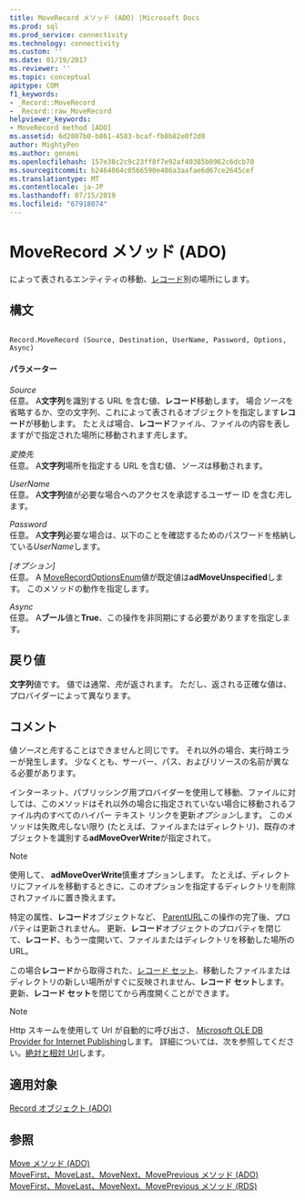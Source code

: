 ```yaml
---
title: MoveRecord メソッド (ADO) |Microsoft Docs
ms.prod: sql
ms.prod_service: connectivity
ms.technology: connectivity
ms.custom: ''
ms.date: 01/19/2017
ms.reviewer: ''
ms.topic: conceptual
apitype: COM
f1_keywords:
- _Record::MoveRecord
- _Record::raw_MoveRecord
helpviewer_keywords:
- MoveRecord method [ADO]
ms.assetid: 6d2807b0-b861-4583-bcaf-fb0b82e0f2d0
author: MightyPen
ms.author: genemi
ms.openlocfilehash: 157e38c2c9c23ff8f7e92af40385b0962c6dcb70
ms.sourcegitcommit: b2464064c0566590e486a3aafae6d67ce2645cef
ms.translationtype: MT
ms.contentlocale: ja-JP
ms.lasthandoff: 07/15/2019
ms.locfileid: "67918074"
---
```

# <a name="moverecord-method-ado"></a>MoveRecord メソッド (ADO)
によって表されるエンティティの移動、[レコード](../../../ado/reference/ado-api/record-object-ado.md)別の場所にします。  
  
## <a name="syntax"></a>構文  
  
```  
  
Record.MoveRecord (Source, Destination, UserName, Password, Options, Async)  
```  
  
#### <a name="parameters"></a>パラメーター  
 *Source*  
 任意。 A**文字列**を識別する URL を含む値、**レコード**移動します。 場合*ソース*を省略するか、空の文字列、これによって表されるオブジェクトを指定します**レコード**が移動します。 たとえば場合、**レコード**ファイル、ファイルの内容を表しますがで指定された場所に移動されます*先*します。  
  
 *変換先*  
 任意。 A**文字列**場所を指定する URL を含む値、*ソース*は移動されます。  
  
 *UserName*  
 任意。 A**文字列**値が必要な場合へのアクセスを承認するユーザー ID を含む*先*します。  
  
 *Password*  
 任意。 A**文字列**必要な場合は、以下のことを確認するためのパスワードを格納している*UserName*します。  
  
 *[オプション]*  
 任意。 A [MoveRecordOptionsEnum](../../../ado/reference/ado-api/moverecordoptionsenum.md)値が既定値は**adMoveUnspecified**します。 このメソッドの動作を指定します。  
  
 *Async*  
 任意。 A**ブール**値と**True**、この操作を非同期にする必要がありますを指定します。  
  
## <a name="return-value"></a>戻り値  
 **文字列**値です。 値では通常、*先*が返されます。 ただし、返される正確な値は、プロバイダーによって異なります。  
  
## <a name="remarks"></a>コメント  
 値*ソース*と*先*することはできませんと同じです。 それ以外の場合、実行時エラーが発生します。 少なくとも、サーバー、パス、およびリソースの名前が異なる必要があります。  
  
 インターネット、パブリッシング用プロバイダーを使用して移動、ファイルに対しては、このメソッドはそれ以外の場合に指定されていない場合に移動されるファイル内のすべてのハイパー テキスト リンクを更新*オプション*します。 このメソッドは失敗*先*しない限り (たとえば、ファイルまたはディレクトリ)、既存のオブジェクトを識別する**adMoveOverWrite**が指定されて。  
  
> [!NOTE]
>  使用して、 **adMoveOverWrite**慎重オプションします。 たとえば、ディレクトリにファイルを移動するときに、このオプションを指定するディレクトリを削除されファイルに置き換えます。  
  
 特定の属性、**レコード**オブジェクトなど、 [ParentURL](../../../ado/reference/ado-api/parenturl-property-ado.md)この操作の完了後、プロパティは更新されません。 更新、**レコード**オブジェクトのプロパティを閉じて、**レコード**、もう一度開いて、ファイルまたはディレクトリを移動した場所の URL。  
  
 この場合**レコード**から取得された、[レコード セット](../../../ado/reference/ado-api/recordset-object-ado.md)、移動したファイルまたはディレクトリの新しい場所がすぐに反映されません、**レコード セット**します。 更新、**レコード セット**を閉じてから再度開くことができます。  
  
> [!NOTE]
>  Http スキームを使用して Url が自動的に呼び出さ、 [Microsoft OLE DB Provider for Internet Publishing](../../../ado/guide/appendixes/microsoft-ole-db-provider-for-internet-publishing.md)します。 詳細については、次を参照してください。[絶対と相対 Url](../../../ado/guide/data/absolute-and-relative-urls.md)します。  
  
## <a name="applies-to"></a>適用対象  
 [Record オブジェクト (ADO)](../../../ado/reference/ado-api/record-object-ado.md)  
  
## <a name="see-also"></a>参照  
 [Move メソッド (ADO)](../../../ado/reference/ado-api/move-method-ado.md)   
 [MoveFirst、MoveLast、MoveNext、MovePrevious メソッド (ADO)](../../../ado/reference/ado-api/movefirst-movelast-movenext-and-moveprevious-methods-ado.md)   
 [MoveFirst、MoveLast、MoveNext、MovePrevious メソッド (RDS)](../../../ado/reference/rds-api/movefirst-movelast-movenext-and-moveprevious-methods-rds.md)
